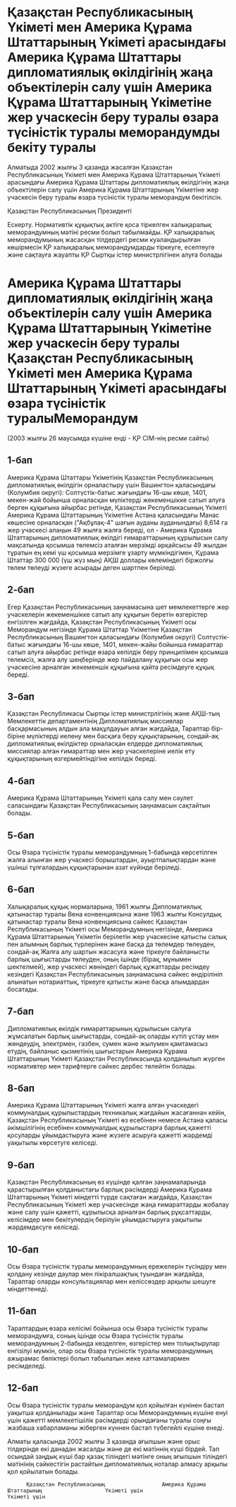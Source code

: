 # Қазақстан Республикасының Үкіметі мен Америка Құрама Штаттарының Үкіметі арасындағы Америка Құрама Штаттары дипломатиялық өкілдігінің жаңа объектілерін салу үшін Америка Құрама Штаттарының Үкіметіне жер учаскесін беру туралы өзара түсіністік туралы меморандумды бекіту туралы

Алматыда 2002 жылғы 3 қазанда жасалған Қазақстан Республикасының Үкіметі мен Америка Құрама Штаттарының Үкіметі арасындағы Америка Құрама Штаттары дипломатиялық өкілдігінің жаңа объектілерін салу үшін Америка Құрама Штаттарының Үкіметіне жер учаскесін беру туралы өзара түсіністік туралы меморандум бекітілсін.

Қазақстан Республикасының Президенті

Ескерту. Нормативтік құқықтық актіге қоса тіркелген халықаралық меморандумның мәтіні ресми болып табылмайды. ҚР халықаралық меморандумының жасасқан тілдердегі ресми куәландырылған көшірмесін ҚР халықаралық меморандумдарды тіркеуге, есептеуге және сақтауға жауапты ҚР Сыртқы істер министрлігінен алуға болады

# Америка Құрама Штаттары дипломатиялық өкiлдігінiң жаңа объектілерiн салу үшін Америка Құрама Штаттарының Үкiметiне жер учаскесiн беру туралы Қазақстан Республикасының Yкiметi мен Америка Құрама Штаттарының Yкiметi арасындағы өзара түсiнiстiк туралыМеморандум

(2003 жылғы 26 маусымда күшіне енді - ҚР СІМ-нің ресми сайты)

## 1-бап

Америка Құрама Штаттары Үкiметiнiң Қазақстан Республикасының дипломатиялық өкiлдiгiн орналастыру үшiн Вашингтон қаласындағы (Колумбия округі): Солтүстік-батыс жағындағы 16-шы көше, 1401, мекен-жай бойынша орналасқан мүлiктердi жекеменшiкке сатып алуға берген құқығына айырбас ретiнде, Қазақстан Республикасының Үкiметі Америка Құрама Штаттарының Үкiметiне Астана қаласындағы Манас көшесiне орналасқан ("Ақбұлақ-4" шағын ауданы ауданындағы) 8,614 га жер учаскесi алаңын 49 жылға жалға бередi, ол - Америка Құрама Штаттарының дипломатиялық өкiлдiгi ғимараттарының құрылысын cалу мақсатында қосымша төлемсiз аталған мерзiмдi әрқайсысы 49 жылдан тұратын ең кемi үш қосымша мерзiмге ұзарту мүмкiндiгімен, Құрама Штаттар 300 000 (үш жүз мың) АҚШ доллары көлемiндегi бiржолғы төлем төлеудi жүзеге асырады деген шартпен берiледi.

## 2-бап

Егер Қазақстан Республикасының заңнамасына шет мемлекеттерге жер учаскелерiн жекеменшiкке сатып алу құқығын беретін өзгерiстер енгізiлген жағдайда, Қазақстан Республикасының Үкiметi осы Меморандум негізiнде Құрама Штаттар Yкiметіне Қазақстан Республикасының Вашингтон қаласындағы (Колумбия округі) Солтүстiк-батыс жағындағы 16-шы көше, 1401, мекен-жайы бойынша ғимараттар сатып алуға айырбас ретiнде өзара кепiлдiк беру принципiмен қосымша төлемсiз, жалға алу шеңберiнде жер пайдалану құқығын осы жер учаскесiне арналған жекеменшiк құқығына қайта ресiмдеуге құқық бередi.

## 3-бап

Қазақстан Республикасы Сыртқы iстер министрлігінiң және АҚШ-тың Мемлекеттiк департаментiнiң Дипломатиялық миссиялар басқармасының алдын ала мақұлдауын алған жағдайда, Тараптар бiр-бiрiне мүлiктердi иелену мен басқаға беру құқықтарының, сондай-ақ дипломатиялық өкiлдiктер орналасқан елдерде дипломатиялық миссиялар алған ғимараттар мен жер учаскелерiне иелiк ету құқықтарының өзгермейтiндiгіне кепiлдiк бередi.

## 4-бап

Америка Құрама Штаттарының Yкiметі қала салу мен сәулет саласындағы Қазақстан Республикасының заңнамасын сақтайтын болады.

## 5-бап

Осы Өзара түсiнiстiк туралы меморандумның 1-бабында көрсетiлген жалға алынған жер учаскесi борыштардан, ауыртпалықтардан және үшiншi тұлғалардың құқықтарынан азат күйiнде берiледі.

## 6-бап

Халықаралық құқық нормаларына, 1961 жылғы Дипломатиялық қатынастар туралы Вена конвенциясына және 1963 жылғы Консулдық қатынастар туралы Вена конвенциясына сәйкес Қазақстан Республикасының Үкiметi осы Меморандумның негiзiнде, Америка Құрама Штаттарының Yкiметiн берiлетiн жер учаскесiне қатысты салық пен алымның барлық түрлерiнен және басқа да төлемдер төлеуден, сондай-ақ Жалға алу шартын жасасуға және тiркеуге байланысты барлық шығыстарды төлеуден, оның iшiнде (бiрақ, мұнымен шектелмей), жер учаскесi жөнiндегі барлық құжаттарды ресiмдеу кезiндегi Қазақстан Республикасының заңнамасына сәйкес өндiрiлiнiп алынатын нотариаттық, тiркеуге қатысты және басқа алымдардан босатады.

## 7-бап

Дипломатиялық өкiлдiк ғимараттарының құрылысын салуға жұмсалатын барлық шығыстарды, сондай-ақ оларды күтiп ұстау мен жөндеудiң, электрмен, газбен, сумен және жылумен қамтамасыз етудiң, байланыс қызметiнiң шығыстарын Америка Құрама Штаттарының Үкiметi Қазақстан Республикасында қолданылып жүрген нормативтер мен тарифтерге сәйкес дербес төлейтiн болады.

## 8-бап

Америка Құрама Штаттарының Yкiметі жалға алған учаскедегi коммуналдық құрылыстардың техникалық жағдайын жасағаннан кейiн, Қазақстан Республикасының Yкiметі өз есебiнен немесе Астана қаласы әкiмшiлiгiнiң есебiнен коммуналдық құрылыстарға барлық қажеттi қосуларды ұйымдастыруға және жүзеге асыруға қажеттi жәрдемді уақытылы көpcетуге келiседi.

## 9-бап

Қазақстан Республикасының өз күшiнде қалған заңнамаларында қарастырылған қолданыстағы барлық рәсiмдердi Америка Құрама Штаттарының Үкiметi мiндетті түрде сақтаған жағдайда, Қазақстан Республикасының Үкiметi жер учаскесiнде жаңа ғимараттарды жобалау және салу үшiн қажеттi, құрылысқа арналған барлық рұқсаттарды, келiсiмдер мен бекітулердiң берiлуiн ұйымдастыруға уақытылы жәрдемдесуге келiседі.

## 10-бап

Осы Өзара түсiнiстiк туралы меморандумның ережелерiн түсiндiру мен қолдану кезiнде даулар мен пікiралшақтық туындаған жағдайда, Тараптар оларды консультациялар мен келiссөздер арқылы шешуге мiндеттенеді.

## 11-бап

Тараптардың өзара келiсiмi бойынша осы Өзара түсiнiстiк туралы меморандумға, соның iшiнде осы Өзара түсiнiстiк туралы меморандумның 2-бабында көзделген, өзгерiстер мен толықтырулар енгiзiлуi мүмкiн, олар осы Өзара түсiнiстiк туралы меморандумның ажырамас бөлiктерi болып табылатын жеке хаттамалармен ресiмделеді.

## 12-бап

Осы Өзара түсiнiстiк туралы меморандум қол қойылған күнiнен бастап уақытша қолданылады және Тараптар осы Меморандумның күшiне енуi үшiн қажеттi мемлекетiшiлiк рәсімдерді орындағаны туралы соңғы жазбаша хабарламаны жiберген күннен бастап түбегейлi күшiне енеді.

Алматы қаласында 2002 жылғы 3 қазанда ағылшын және орыс тiлдерiнде екi данадан жасалды және де екi мәтiннiң күшi бiрдей. Тап осындай заңдық күшi бар қазақ тiлiндегi мәтiнге оның ағылшын тiлiндегi мәтiнiнiң сәйкестiгiн растайтын дипломатиялық ноталар алмасу арқылы қол қойылатын болады.

          Қазақстан Республикасының                  Америка Құрама Штаттарының                    Yкiметi үшін                                                        Yкiметi үшiн

